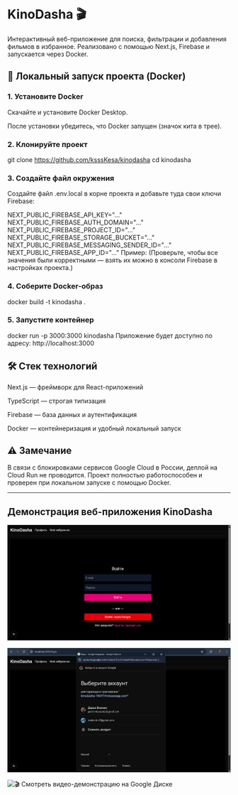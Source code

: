 # KinoDasha 🎬
Интерактивный веб-приложение для поиска, фильтрации и добавления фильмов в избранное. Реализовано с помощью Next.js, Firebase и запускается через Docker.

## 🚀 Локальный запуск проекта (Docker)
### 1. Установите Docker
Скачайте и установите Docker Desktop.

После установки убедитесь, что Docker запущен (значок кита в трее).

### 2. Клонируйте проект
git clone https://github.com/ksssKesa/kinodasha
cd kinodasha

### 3. Создайте файл окружения
Создайте файл .env.local в корне проекта и добавьте туда свои ключи Firebase:

NEXT_PUBLIC_FIREBASE_API_KEY="..."
NEXT_PUBLIC_FIREBASE_AUTH_DOMAIN="..."
NEXT_PUBLIC_FIREBASE_PROJECT_ID="..."
NEXT_PUBLIC_FIREBASE_STORAGE_BUCKET="..."
NEXT_PUBLIC_FIREBASE_MESSAGING_SENDER_ID="..."
NEXT_PUBLIC_FIREBASE_APP_ID="..."
Пример:
(Проверьте, чтобы все значения были корректными — взять их можно в консоли Firebase в настройках проекта.)

### 4. Соберите Docker-образ
docker build -t kinodasha .

### 5. Запустите контейнер
docker run -p 3000:3000 kinodasha
Приложение будет доступно по адресу: http://localhost:3000

## 🛠️ Стек технологий
Next.js — фреймворк для React-приложений

TypeScript — строгая типизация

Firebase — база данных и аутентификация

Docker — контейнеризация и удобный локальный запуск

## ⚠️ Замечание
В связи с блокировками сервисов Google Cloud в России, деплой на Cloud Run не проводится. Проект полностью работоспособен и проверен при локальном запуске с помощью Docker.

______________________________

## Демонстрация веб-приложения KinoDasha
![Страница авторизации](./public/readme/1.png)

![Авторизация через Google](./public/readme/2.png)

![🎬 Смотреть видео-демонстрацию на Google Диске](https://drive.google.com/file/d/1AI_sqmRN_pVfmTLMAXU9cssIwW_DWre6/view?usp=sharing)